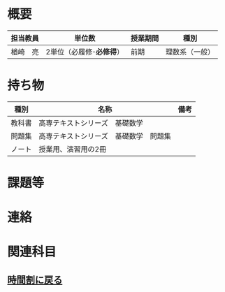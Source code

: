# 概要
| 担当教員 | 単位数              | 授業期間 | 種別      |
|------|------------------|------|---------|
| 楢崎　亮 | 2単位（必履修･**必修得**） | 前期   | 理数系（一般） |


# 持ち物
| 種別  | 名称                  | 備考 |
|-----|---------------------|----|
| 教科書 | 高専テキストシリーズ　基礎数学     |    |
| 問題集 | 高専テキストシリーズ　基礎数学　問題集 |    |
| ノート | 授業用、演習用の2冊          |    |

# 課題等

# 連絡

# 関連科目
## [時間割に戻る](../時間割.md)
